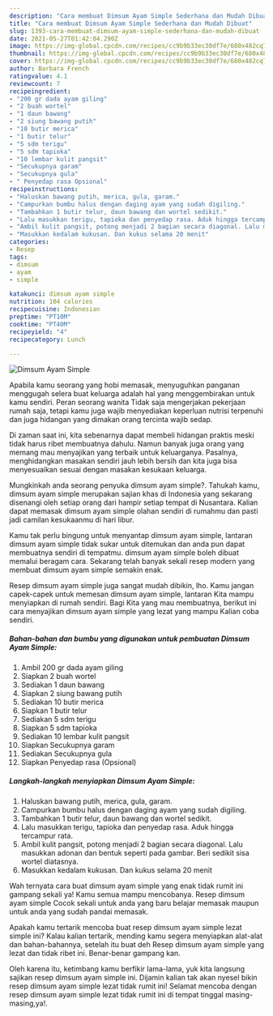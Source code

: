 ```yaml
---
description: "Cara membuat Dimsum Ayam Simple Sederhana dan Mudah Dibuat"
title: "Cara membuat Dimsum Ayam Simple Sederhana dan Mudah Dibuat"
slug: 1393-cara-membuat-dimsum-ayam-simple-sederhana-dan-mudah-dibuat
date: 2021-05-27T01:42:04.290Z
image: https://img-global.cpcdn.com/recipes/cc9b9b33ec30df7e/680x482cq70/dimsum-ayam-simple-foto-resep-utama.jpg
thumbnail: https://img-global.cpcdn.com/recipes/cc9b9b33ec30df7e/680x482cq70/dimsum-ayam-simple-foto-resep-utama.jpg
cover: https://img-global.cpcdn.com/recipes/cc9b9b33ec30df7e/680x482cq70/dimsum-ayam-simple-foto-resep-utama.jpg
author: Barbara French
ratingvalue: 4.1
reviewcount: 7
recipeingredient:
- "200 gr dada ayam giling"
- "2 buah wortel"
- "1 daun bawang"
- "2 siung bawang putih"
- "10 butir merica"
- "1 butir telur"
- "5 sdm terigu"
- "5 sdm tapioka"
- "10 lembar kulit pangsit"
- "Secukupnya garam"
- "Secukupnya gula"
- " Penyedap rasa Opsional"
recipeinstructions:
- "Haluskan bawang putih, merica, gula, garam."
- "Campurkan bumbu halus dengan daging ayam yang sudah digiling."
- "Tambahkan 1 butir telur, daun bawang dan wortel sedikit."
- "Lalu masukkan terigu, tapioka dan penyedap rasa. Aduk hingga tercampur rata."
- "Ambil kulit pangsit, potong menjadi 2 bagian secara diagonal. Lalu masukkan adonan dan bentuk seperti pada gambar. Beri sedikit sisa wortel diatasnya."
- "Masukkan kedalam kukusan. Dan kukus selama 20 menit"
categories:
- Resep
tags:
- dimsum
- ayam
- simple

katakunci: dimsum ayam simple 
nutrition: 104 calories
recipecuisine: Indonesian
preptime: "PT10M"
cooktime: "PT40M"
recipeyield: "4"
recipecategory: Lunch

---
```



![Dimsum Ayam Simple](https://img-global.cpcdn.com/recipes/cc9b9b33ec30df7e/680x482cq70/dimsum-ayam-simple-foto-resep-utama.jpg)

Apabila kamu seorang yang hobi memasak, menyuguhkan panganan menggugah selera buat keluarga adalah hal yang menggembirakan untuk kamu sendiri. Peran seorang  wanita Tidak saja mengerjakan pekerjaan rumah saja, tetapi kamu juga wajib menyediakan keperluan nutrisi terpenuhi dan juga hidangan yang dimakan orang tercinta wajib sedap.

Di zaman  saat ini, kita sebenarnya dapat membeli hidangan praktis meski tidak harus ribet membuatnya dahulu. Namun banyak juga orang yang memang mau menyajikan yang terbaik untuk keluarganya. Pasalnya, menghidangkan masakan sendiri jauh lebih bersih dan kita juga bisa menyesuaikan sesuai dengan masakan kesukaan keluarga. 



Mungkinkah anda seorang penyuka dimsum ayam simple?. Tahukah kamu, dimsum ayam simple merupakan sajian khas di Indonesia yang sekarang disenangi oleh setiap orang dari hampir setiap tempat di Nusantara. Kalian dapat memasak dimsum ayam simple olahan sendiri di rumahmu dan pasti jadi camilan kesukaanmu di hari libur.

Kamu tak perlu bingung untuk menyantap dimsum ayam simple, lantaran dimsum ayam simple tidak sukar untuk ditemukan dan anda pun dapat membuatnya sendiri di tempatmu. dimsum ayam simple boleh dibuat memalui beragam cara. Sekarang telah banyak sekali resep modern yang membuat dimsum ayam simple semakin enak.

Resep dimsum ayam simple juga sangat mudah dibikin, lho. Kamu jangan capek-capek untuk memesan dimsum ayam simple, lantaran Kita mampu menyiapkan di rumah sendiri. Bagi Kita yang mau membuatnya, berikut ini cara menyajikan dimsum ayam simple yang lezat yang mampu Kalian coba sendiri.

<!--inarticleads1-->

##### Bahan-bahan dan bumbu yang digunakan untuk pembuatan Dimsum Ayam Simple:

1. Ambil 200 gr dada ayam giling
1. Siapkan 2 buah wortel
1. Sediakan 1 daun bawang
1. Siapkan 2 siung bawang putih
1. Sediakan 10 butir merica
1. Siapkan 1 butir telur
1. Sediakan 5 sdm terigu
1. Siapkan 5 sdm tapioka
1. Sediakan 10 lembar kulit pangsit
1. Siapkan Secukupnya garam
1. Sediakan Secukupnya gula
1. Siapkan  Penyedap rasa (Opsional)




<!--inarticleads2-->

##### Langkah-langkah menyiapkan Dimsum Ayam Simple:

1. Haluskan bawang putih, merica, gula, garam.
1. Campurkan bumbu halus dengan daging ayam yang sudah digiling.
1. Tambahkan 1 butir telur, daun bawang dan wortel sedikit.
1. Lalu masukkan terigu, tapioka dan penyedap rasa. Aduk hingga tercampur rata.
1. Ambil kulit pangsit, potong menjadi 2 bagian secara diagonal. Lalu masukkan adonan dan bentuk seperti pada gambar. Beri sedikit sisa wortel diatasnya.
1. Masukkan kedalam kukusan. Dan kukus selama 20 menit




Wah ternyata cara buat dimsum ayam simple yang enak tidak rumit ini gampang sekali ya! Kamu semua mampu mencobanya. Resep dimsum ayam simple Cocok sekali untuk anda yang baru belajar memasak maupun untuk anda yang sudah pandai memasak.

Apakah kamu tertarik mencoba buat resep dimsum ayam simple lezat simple ini? Kalau kalian tertarik, mending kamu segera menyiapkan alat-alat dan bahan-bahannya, setelah itu buat deh Resep dimsum ayam simple yang lezat dan tidak ribet ini. Benar-benar gampang kan. 

Oleh karena itu, ketimbang kamu berfikir lama-lama, yuk kita langsung sajikan resep dimsum ayam simple ini. Dijamin kalian tak akan nyesel bikin resep dimsum ayam simple lezat tidak rumit ini! Selamat mencoba dengan resep dimsum ayam simple lezat tidak rumit ini di tempat tinggal masing-masing,ya!.

